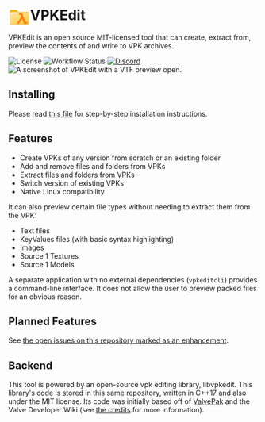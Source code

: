 <div>
  <img align="left" width="44px" src="https://github.com/craftablescience/VPKEdit/blob/main/src/gui/res/icon-128.png?raw=true" alt="VPKEdit Logo" />
  <h1>VPKEdit</h1>
</div>

VPKEdit is an open source MIT-licensed tool that can create, extract from, preview the contents of and write to VPK archives.

<div>
  <img src="https://img.shields.io/github/license/craftablescience/VPKEdit?label=license" alt="License" />
  <img src="https://img.shields.io/github/actions/workflow/status/craftablescience/VPKEdit/build.yml?branch=main&label=builds" alt="Workflow Status" />
  <a href="https://discord.gg/ASgHFkX" target="_blank" rel="noopener noreferrer"><img src="https://img.shields.io/discord/678074864346857482?label=discord&logo=Discord&logoColor=%23FFFFFF" alt="Discord" /></a>
</div>

<img src="https://github.com/craftablescience/VPKEdit/blob/main/branding/readme_promo.png?raw=true" alt="A screenshot of VPKEdit with a VTF preview open." />

## Installing

Please read [this file](https://github.com/craftablescience/VPKEdit/blob/main/INSTALL.md) for step-by-step installation instructions.

## Features

- Create VPKs of any version from scratch or an existing folder
- Add and remove files and folders from VPKs
- Extract files and folders from VPKs
- Switch version of existing VPKs
- Native Linux compatibility

It can also preview certain file types without needing to extract them from the VPK:
- Text files
- KeyValues files (with basic syntax highlighting)
- Images
- Source 1 Textures
- Source 1 Models

A separate application with no external dependencies (`vpkeditcli`) provides a command-line interface.
It does not allow the user to preview packed files for an obvious reason.

## Planned Features

See [the open issues on this repository marked as an enhancement](https://github.com/craftablescience/VPKEdit/issues?q=is%3Aissue+is%3Aopen+label%3Aenhancement).

## Backend

This tool is powered by an open-source vpk editing library, libvpkedit. This library's code is stored in this same repository,
written in C++17 and also under the MIT license. Its code was initially based off of [ValvePak](https://github.com/SteamDatabase/ValvePak)
and the Valve Developer Wiki (see [the credits](https://github.com/craftablescience/VPKEdit/blob/main/CREDITS.md) for more information).
